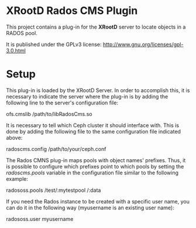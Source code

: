 XRootD Rados CMS Plugin
=======================================

This project contains a plug-in for the **XRootD** server to locate objects in a
RADOS pool.

It is published under the GPLv3 license: http://www.gnu.org/licenses/gpl-3.0.html


Setup
======

This plug-in is loaded by the XRootD Server. In order to accomplish this, it is
necessary to indicate the server where the plug-in is by adding the following
line to the server's configuration file:

  ofs.cmslib /path/to/libRadosCms.so

It is necessary to tell which Ceph cluster it should interface with. This is done
by adding the following file to the same configuration file indicated above:

  radoscms.config /path/to/your/ceph.conf

The Rados CMNS plug-in maps pools with object names' prefixes. Thus, it is possible
to configure which prefixes point to which pools by setting the *radoscms.pools*
variable in the configuration file similar to the following example:

  radososs.pools /test/:mytestpool /:data

If you need the Rados instance to be created with a specific user name, you can do
it in the following way (myusername is an existing user name):

  radososs.user myusername
